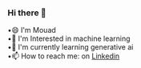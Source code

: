 ### Hi there 👋

•😄 I'm Mouad<br>
•🔭 I'm Interested in machine learning<br>
•🌱 I'm currently learning generative ai<br>
•📫 How to reach me: on [Linkedin](https://www.linkedin.com/in/mouad-en-nasiry/)

<!--
**mouadenna/mouadenna** is a ✨ _special_ ✨ repository because its `README.md` (this file) appears on your GitHub profile.

Here are some ideas to get you started:

- 🔭 I’m currently working on ...
- 🌱 I’m currently learning ...
- 👯 I’m looking to collaborate on ...
- 🤔 I’m looking for help with ...
- 💬 Ask me about ...
- 📫 How to reach me: ...
- 😄 Pronouns: ...
- ⚡ Fun fact: ...
-->
